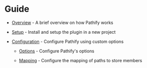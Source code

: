 # Guide

- [Overview](/guide/intro.md) - A brief overview on how Pathify works

- [Setup](/guide/setup.md) - Install and setup the plugin in a new project

- [Configuration](/guide/config.md) - Configure Pathify using custom options 

    - [Options](/guide/options.md) - Configure Pathify's options
    
    - [Mapping](/guide/mapping.md) - Configure the mapping of paths to store members

